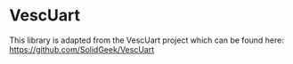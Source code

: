 # VescUart

This library is adapted from the VescUart project which can be found here:
https://github.com/SolidGeek/VescUart
